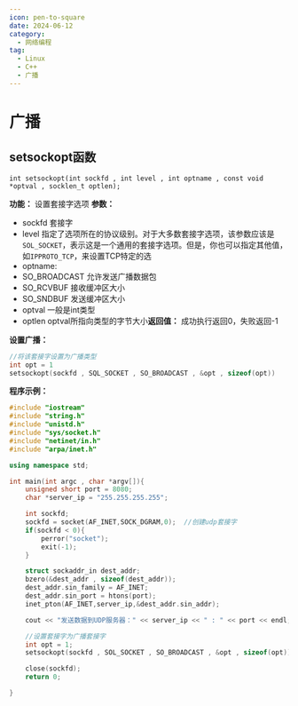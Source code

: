 ```yaml
---
icon: pen-to-square
date: 2024-06-12
category:
  - 网络编程
tag:
  - Linux
  - C++
  - 广播
---
```


# 广播

## setsockopt函数

`int setsockopt(int sockfd , int level , int optname , const void *optval , socklen_t optlen);`

**功能：**    设置套接字选项
**参数：**

* sockfd  套接字
* level 指定了选项所在的协议级别。对于大多数套接字选项，该参数应该是`SOL_SOCKET`，表示这是一个通用的套接字选项。但是，你也可以指定其他值，如`IPPROTO_TCP`，来设置TCP特定的选
* optname:
* SO_BROADCAST 允许发送广播数据包
* SO_RCVBUF  接收缓冲区大小
* SO_SNDBUF  发送缓冲区大小
* optval  一般是int类型
* optlen  optval所指向类型的字节大小**返回值：**
  成功执行返回0，失败返回-1

**设置广播：**

```cpp
//将该套接字设置为广播类型
int opt = 1
setsockopt(sockfd , SQL_SOCKET , SO_BROADCAST , &opt , sizeof(opt))
```

**程序示例：**

```cpp
#include "iostream"
#include "string.h"
#include "unistd.h"
#include "sys/socket.h"
#include "netinet/in.h"
#include "arpa/inet.h"

using namespace std;

int main(int argc , char *argv[]){
    unsigned short port = 8080;
    char *server_ip = "255.255.255.255";

    int sockfd;
    sockfd = socket(AF_INET,SOCK_DGRAM,0);  //创建udp套接字
    if(sockfd < 0){
        perror("socket");
        exit(-1);
    }

    struct sockaddr_in dest_addr;
    bzero(&dest_addr , sizeof(dest_addr));
    dest_addr.sin_family = AF_INET;
    dest_addr.sin_port = htons(port);
    inet_pton(AF_INET,server_ip,&dest_addr.sin_addr);

    cout << "发送数据到UDP服务器：" << server_ip << " : " << port << endl;

    //设置套接字为广播套接字
    int opt = 1;
    setsockopt(sockfd , SOL_SOCKET , SO_BROADCAST , &opt , sizeof(opt));

    close(sockfd);
    return 0;

}
```
